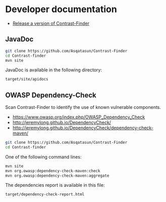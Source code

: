 #  Developer documentation 

* [Release a version of Contrast-Finder](Release/README.md) 

## JavaDoc

```bash
git clone https://github.com/Asqatasun/Contrast-Finder
cd Contrast-finder
mvn site
```

JavaDoc is available in the following directory:
```bash
target/site/apidocs
```

##  OWASP Dependency-Check
Scan Contrast-Finder to identify the use of known vulnerable components. 
* https://www.owasp.org/index.php/OWASP_Dependency_Check
* http://jeremylong.github.io/DependencyCheck/
* http://jeremylong.github.io/DependencyCheck/dependency-check-maven/

```bash
git clone https://github.com/Asqatasun/Contrast-Finder
cd Contrast-finder
```

One of the following command lines:
```bash
mvn site
mvn org.owasp:dependency-check-maven:check
mvn org.owasp:dependency-check-maven:aggregate 
```

The dependencies report is available in this file:
```bash
target/dependency-check-report.html 
```
